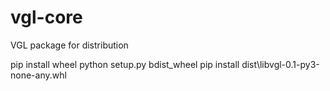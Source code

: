 # vgl-core
VGL package for distribution


pip install wheel
python setup.py bdist_wheel
pip install dist\libvgl-0.1-py3-none-any.whl
